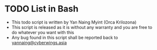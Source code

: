 # TODO List in Bash

- This todo script is written by Yan Naing Myint (Orca Krilozona)
- This script is released as it is without any warranty and you are free to do whatever you want with this
- Any bug found in this script shall be reported back to yannaing@cyberwings.asia
